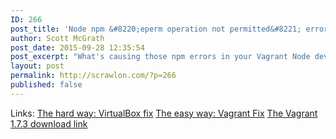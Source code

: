 ```yaml
---
ID: 266
post_title: 'Node npm &#8220;eperm operation not permitted&#8221; errors &#8211; On Windows? NPM may not be the problem&#8230;.'
author: Scott McGrath
post_date: 2015-09-28 12:35:54
post_excerpt: "What's causing those npm errors in your Vagrant Node development box?"
layout: post
permalink: http://scrawlon.com/?p=266
published: false
---
```

Links: [The hard way: VirtualBox fix][1] [The easy way: Vagrant Fix][2] [The Vagrant 1.7.3 download link][3]

 [1]: http://blog.prolificinteractive.com/2015/01/21/getting-vagrant-nodejs-windows-play-well-together/
 [2]: https://github.com/mitchellh/vagrant/issues/1953
 [3]: https://www.vagrantup.com/download-archive/v1.7.3.html